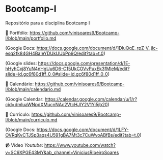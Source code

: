 # Bootcamp-I
Repositório para a disciplina Bootcamp I

📃 Portfólio: https://github.com/vinisoares9/Bootcamp-I/blob/main/portfolio.md

(Google Docs: https://docs.google.com/document/d/1DluQqE_rpZ-V_jIc-esq2fk84GH4BaIeYDUkUUbPp9Q/edit?tab=t.0)

(Google slides: https://docs.google.com/presentation/d/1E-hHyhCxj8YuN4nHgUu6D6-C15UkCOVvPuxEk3fMleM/edit?slide=id.gc6f80d1ff_0_0#slide=id.gc6f80d1ff_0_0)

📆 Calendário: https://github.com/vinisoares9/Bootcamp-I/blob/main/calendario.md

(Google Calendar: https://calendar.google.com/calendar/u/1/r?cid=dmluaWNpdXMucnNAc2VtcHJlY2V1Yi5jb20)

🏫 Currículo: https://github.com/vinisoares9/Bootcamp-I/blob/main/curriculo.md

(Google Docs: https://docs.google.com/document/d/1LFY-OVRqKvCTJSp3aqs4U591gBA7Mt3c7CuWvoABfBs/edit?tab=t.0)

📹 Vídeo *Youtube*: https://www.youtube.com/watch?v=SC9XPGE43MY&ab_channel=ViniciusRibeiroSoares
